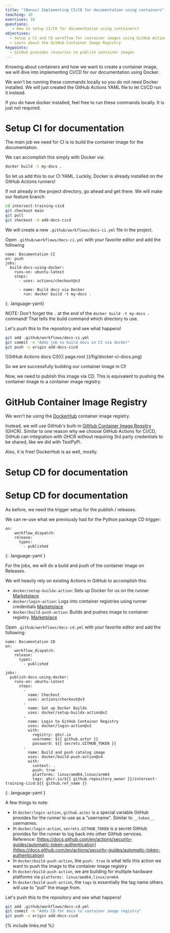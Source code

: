 ```yaml
---
title: "(Bonus) Implementing CI/CD for documentation using containers"
teaching: 10
exercises: 10 
questions:
   - How to setup CI/CD for documentation using containers?
objectives:
  - Setup a CI and CD workflow for container images using GitHub Actions
  - Learn about the GitHub Container Image Registry
keypoints:
  - GitHub provides resources to publish container images
---
```


Knowing about containers and how we want to create a container image,
we will dive into implementing CI/CD for our documentation using Docker.

We won't be running these commands locally so you do not need Docker installed.
We will just created the GitHub Actions YAML file
to let CI/CD run it instead.

If you do have docker installed, feel free to run these commands locally.
It is just not required.

# Setup CI for documentation

The main job we need for CI is to build the container image for the documentation.

We can accomplish this simply with Docker via:
```bash
docker build -t my-docs .
```

So let us add this to our CI YAML.
Luckily, Docker is already installed on the GitHub Actions runners!

If not already in the project directory, go ahead and get there.
We will make our feature branch:
```bash
cd intersect-training-cicd
git checkout main
git pull
git checkout -b add-docs-cicd
```

We will create a new `.github/workflows/docs-ci.yml` file in the project.

Open `.github/workflows/docs-ci.yml` with your favorite editor and add the following
~~~
name: Documentation CI
on: push
jobs:
  build-docs-using-docker:
    runs-on: ubuntu-latest
    steps:
      - uses: actions/checkout@v3

      - name: Build docs via Docker
        run: docker build -t my-docs .
~~~
{: .language-yaml}

NOTE: Don't forget the `.` at the end of the `docker build -t my-docs .` command! That tells the build command which directory to use.

Let's push this to the repository and see what happens!
```bash
git add .github/workflows/docs-ci.yml
git commit -m "Adds job to build docs in CI via docker"
git push -u origin add-docs-cicd
```

![GitHub Actions docs CI]({{ page.root }}/fig/docker-ci-docs.png)

So we are successfully building our container image in CI!

Now, we need to publish this image via CD.
This is equivalent to pushing the container image to a container image registry.

# GitHub Container Image Registry

We won't be using the [DockerHub][dockerhub] container image registry.

Instead, we will use GitHub's built-in [GitHub Container Image Regsitry][ghcr] (GHCR).
Similar to one reason why we choose GitHub Actions for CI/CD,
GitHub can integration with GHCR without requiring 3rd party credentials
to be shared, like we did with TestPyPi.

Also, it is free! DockerHub is as well, mostly.

# Setup CD for documentation

[dockerhub]: https://hub.docker.com/
[ghcr]: https://docs.github.com/en/packages/working-with-a-github-packages-registry/working-with-the-container-registry

# Setup CD for documentation

As before, we need the trigger setup for the publish / releases.

We can re-use what we previously had for the Python package CD trigger:
~~~
on:
    workflow_dispatch:
    release:
      types:
        - published
~~~
{: .language-yaml }

For the jobs, we will do a build and push of the container image on Releases.

We will heavily rely on existing Actions in GitHub to accomplish this:
* `docker/setup-buildx-action`: Sets up Docker for us on the runner [Marketplace][setup-buildx-action]
* `docker/login-action`: Logs into container registries using runner credentials [Marketplace][login-action]
* `docker/build-push-action`: Builds and pushes image to container registry. [Marketplace][build-push-action]

[setup-buildx-action]: https://github.com/marketplace/actions/docker-setup-buildx
[login-action]: https://github.com/marketplace/actions/docker-setup-buildx
[build-push-action]: https://github.com/marketplace/actions/docker-build-push-action

Open `.github/workflows/docs-cd.yml` with your favorite editor and add the following:
~~~
name: Documentation CD
on:
    workflow_dispatch:
    release:
      types:
        - published

jobs:
  publish-docs-using-docker:
    runs-on: ubuntu-latest
      steps:
        -
          name: Checkout
          uses: actions/checkout@v3
        -
          name: Set up Docker Buildx
          uses: docker/setup-buildx-action@v2
        -
          name: Login to GitHub Container Registry
          uses: docker/login-action@v2
          with:
            registry: ghcr.io
            username: ${{ github.actor }}
            password: ${{ secrets.GITHUB_TOKEN }}
        -
          name: Build and push catalog image
          uses: docker/build-push-action@v4
          with:
            context: .
            push: true 
            platforms: linux/amd64,linux/arm64
            tags: ghcr.io/${{ github.repository_owner }}/intersect-training-cicd:${{ github.ref_name }}
~~~
{: .language-yaml }

A few things to note:
* In `docker/login-action`, `github.actor` is a special variable GitHub provides for the runner to use as a "username". Similar to `__token__` usernames.
* In `docker/login-action`, `secrets.GITHUB_TOKEN` is a secret GitHub provides for the runner to log back into other GitHub services. Reference: [https://docs.github.com/en/actions/security-guides/automatic-token-authentication](https://docs.github.com/en/actions/security-guides/automatic-token-authentication)
* In `docker/build-push-action`, the `push: true` is what tells this action we want to push the image to the container image registry
* In `docker/build-push-action`, we are building for multiple hardware platforms via `platforms: linux/amd64,linux/arm64`.
* In `docker/build-push-action`, the `tags` is essentially the tag name others will use to "pull" the image from.

Let's push this to the repository and see what happens!
```bash
git add .github/workflows/docs-cd.yml
git commit -m "Adds CD for docs to container image registry"
git push -u origin add-docs-cicd
```

{% include links.md %}
